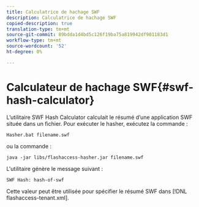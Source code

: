 ```yaml
---
title: Calculatrice de hachage SWF
description: Calculatrice de hachage SWF
copied-description: true
translation-type: tm+mt
source-git-commit: 89bdda1d4bd5c126f19ba75a819942df901183d1
workflow-type: tm+mt
source-wordcount: '52'
ht-degree: 0%

---
```



# Calculateur de hachage SWF{#swf-hash-calculator}

L’utilitaire SWF Hash Calculator calculait le résumé d’une application SWF située dans un fichier. Pour exécuter le hasher, exécutez la commande :

```
Hasher.bat filename.swf
```

ou la commande :

```
java -jar libs/flashaccess-hasher.jar filename.swf
```

L&#39;utilitaire génère le message suivant :

```
SWF Hash: hash-of-swf
```

Cette valeur peut être utilisée pour spécifier le résumé SWF dans [!DNL flashaccess-tenant.xml].
